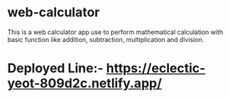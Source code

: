 # web-calculator
This is a web calculator app use to perform mathematical calculation with basic function like addition, subtraction, multiplication and division.

# Deployed Line:-  https://eclectic-yeot-809d2c.netlify.app/
